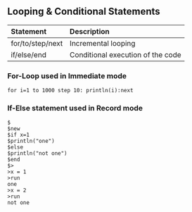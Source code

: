 ## Looping & Conditional Statements


|Statement              |Description                                                            |
|:----------------------|:----------------------------------------------------------------------|
|for/to/step/next       |Incremental looping                                                 |
|if/else/end            |Conditional execution of the code                                      |


### For-Loop used in Immediate mode

```basic 
for i=1 to 1000 step 10: println(i):next
```

### If-Else statement used in Record mode

```basic 
$
$new
$if x=1
$println("one")
$else 
$println("not one")
$end
$>
>x = 1
>run
one
>x = 2
>run
not one
```

